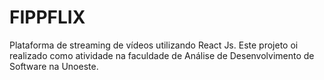 # FIPPFLIX
Plataforma de streaming de vídeos utilizando React Js. Este projeto oi realizado como atividade na faculdade de Análise de Desenvolvimento de Software na Unoeste.
